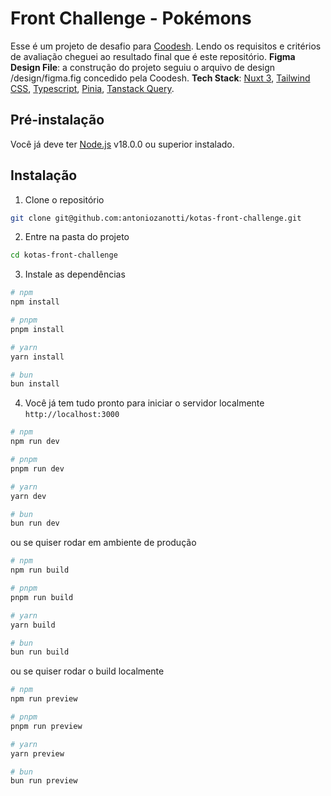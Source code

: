 # Front Challenge - Pokémons

Esse é um projeto de desafio para [Coodesh](https://coodesh.com/). Lendo os requisitos e critérios de avaliação cheguei ao resultado final que é este repositório.
**Figma Design File**: a construção do projeto seguiu o arquivo de design /design/figma.fig concedido pela Coodesh.
**Tech Stack**: [Nuxt 3](https://nuxt.com/), [Tailwind CSS](https://tailwindcss.com/), [Typescript](https://www.typescriptlang.org/), [Pinia](https://pinia.vuejs.org/), [Tanstack Query](https://tanstack.com/query/latest).

## Pré-instalação

Você já deve ter [Node.js](https://nodejs.org) v18.0.0 ou superior instalado.

## Instalação

1. Clone o repositório

```bash
git clone git@github.com:antoniozanotti/kotas-front-challenge.git
```

2. Entre na pasta do projeto

```bash
cd kotas-front-challenge
```

3. Instale as dependências

```bash
# npm
npm install

# pnpm
pnpm install

# yarn
yarn install

# bun
bun install
```

4. Você já tem tudo pronto para iniciar o servidor localmente `http://localhost:3000`

```bash
# npm
npm run dev

# pnpm
pnpm run dev

# yarn
yarn dev

# bun
bun run dev
```

ou se quiser rodar em ambiente de produção

```bash
# npm
npm run build

# pnpm
pnpm run build

# yarn
yarn build

# bun
bun run build
```

ou se quiser rodar o build localmente

```bash
# npm
npm run preview

# pnpm
pnpm run preview

# yarn
yarn preview

# bun
bun run preview
```